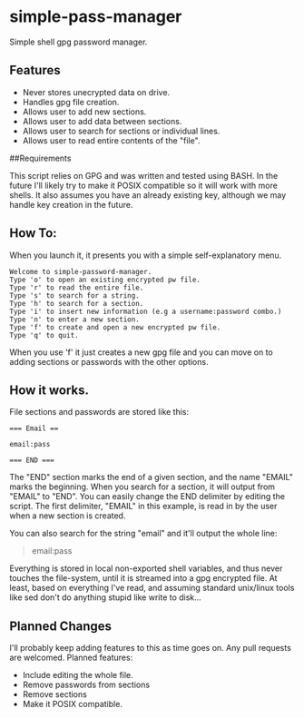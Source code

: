 # simple-pass-manager
Simple shell gpg password manager. 

## Features

* Never stores unecrypted data on drive.
* Handles gpg file creation. 
* Allows user to add new sections. 
* Allows user to add data between sections. 
* Allows user to search for sections or individual lines. 
* Allows user to read entire contents of the "file". 

##Requirements

This script relies on GPG and was written and tested using BASH.
In the future I'll likely try to make it POSIX compatible so it
will work with more shells. It also assumes you have an already
existing key, although we may handle key creation in the future. 


## How To:

When you launch it, it presents you with a simple self-explanatory menu.

```
Welcome to simple-password-manager.
Type 'o' to open an existing encrypted pw file.
Type 'r' to read the entire file.
Type 's' to search for a string.
Type 'h' to search for a section.
Type 'i' to insert new information (e.g a username:password combo.)
Type 'n' to enter a new section.
Type 'f' to create and open a new encrypted pw file.
Type 'q' to quit.
```
When you use 'f' it just creates a new gpg file and you can move on to 
adding sections or passwords with the other options. 
 

## How it works.

File sections and passwords are stored like this: 

```
=== Email ==

email:pass

=== END ===
```

The "END" section marks the end of a given section, and the name "EMAIL" marks
the beginning. When you search for a section, it will output from "EMAIL" to 
"END". You can easily change the END delimiter by editing the script. The first
delimiter, "EMAIL" in this example, is read in by the user when a new section is
created. 

You can also search for the string "email" and it'll output the whole line: 
>email:pass

Everything is stored in local non-exported shell variables, and thus never touches
the file-system, until it is streamed into a gpg encrypted file. At least, based on
everything I've read, and assuming standard unix/linux tools like sed don't do anything
stupid like write to disk...


## Planned Changes

I'll probably keep adding features to this as time goes on. Any pull requests
are welcomed. Planned features: 

* Include editing the whole file.
* Remove passwords from sections
* Remove sections
* Make it POSIX compatible. 
